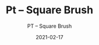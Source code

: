 ---
designer: "Endless Knot"
description: "Color%3A%20Ink%0AMaterial%3A%20Wool%20%26%20Tencel%0ACollection%3A%20Hand-Tufted%20Collection"
image_primary: "img/SQB-223-600x750.jpg"
manufacturer: "Endless Knot"
href: "https://endlessknotrugs.com/product/square-brush-ink/"
subtitle: "PT – Square Brush"
tags: 
  - "ink"
  - "wool & tencel"
  - "hand-tufted collection"
  - "Endless Knot"
  - "Hand-Tufted Rugs"
title: "Pt – Square Brush"
category: "hand-tufted-rugs"
slug: "/manufacturers/endless-knot/hand-tufted-rugs/endless-knot-pt-square-brush"
date: "2021-02-17"
---